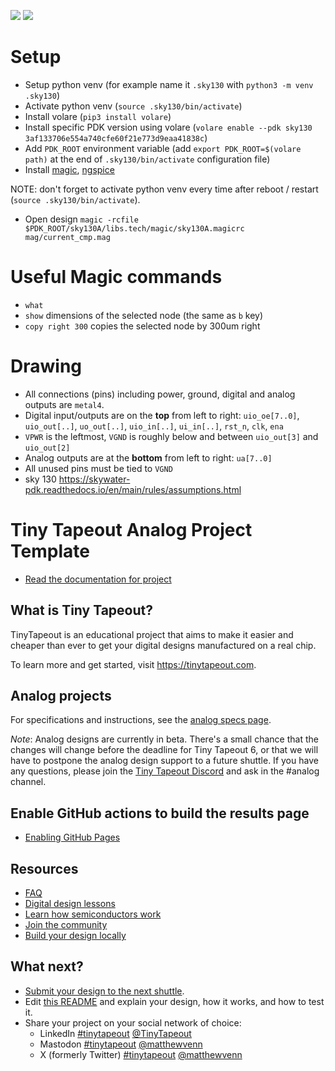 ![](../../workflows/gds/badge.svg) ![](../../workflows/docs/badge.svg)

# Setup

* Setup python venv (for example name it `.sky130` with ```python3 -m venv .sky130```)
* Activate python venv (```source .sky130/bin/activate```)
* Install volare (```pip3 install volare```)
* Install specific PDK version using volare (```volare enable --pdk sky130 3af133706e554a740cfe60f21e773d9eaa41838c```)
* Add `PDK_ROOT` environment variable (add ```export PDK_ROOT=$(volare path)``` at the end of `.sky130/bin/activate` configuration file)
* Install [magic](http://opencircuitdesign.com/magic/), [ngspice](https://ngspice.sourceforge.io)

NOTE: don't forget to activate python venv every time after reboot / restart (```source .sky130/bin/activate```).
* Open design ```magic -rcfile $PDK_ROOT/sky130A/libs.tech/magic/sky130A.magicrc mag/current_cmp.mag```

# Useful Magic commands
* ```what```
* ```show``` dimensions of the selected node (the same as `b` key)
* ```copy right 300``` copies the selected node by 300um right

# Drawing

* All connections (pins) including power, ground, digital and analog outputs are `metal4`.
* Digital input/outputs are on the **top** from left to right: `uio_oe[7..0]`, `uio_out[..]`, `uo_out[..]`, `uio_in[..]`, `ui_in[..]`, `rst_n`, `clk`, `ena`
* `VPWR` is the leftmost, `VGND` is roughly below and between `uio_out[3]` and `uio_out[2]`
* Analog outputs are at the **bottom** from left to right: `ua[7..0]`
* All unused pins must be tied to `VGND`
* sky 130 https://skywater-pdk.readthedocs.io/en/main/rules/assumptions.html

# Tiny Tapeout Analog Project Template

- [Read the documentation for project](docs/info.md)

## What is Tiny Tapeout?

TinyTapeout is an educational project that aims to make it easier and cheaper than ever to get your digital designs manufactured on a real chip.

To learn more and get started, visit https://tinytapeout.com.

## Analog projects

For specifications and instructions, see the [analog specs page](https://tinytapeout.com/specs/analog/).

*Note*: Analog designs are currently in beta. There's a small chance that the changes will change before the deadline for Tiny Tapeout 6, or that we will have to postpone the analog design support to a future shuttle. If you have any questions, please join the [Tiny Tapeout Discord](https://tinytapeout.com/discord) and ask in the #analog channel.

## Enable GitHub actions to build the results page

- [Enabling GitHub Pages](https://tinytapeout.com/faq/#my-github-action-is-failing-on-the-pages-part)

## Resources

- [FAQ](https://tinytapeout.com/faq/)
- [Digital design lessons](https://tinytapeout.com/digital_design/)
- [Learn how semiconductors work](https://tinytapeout.com/siliwiz/)
- [Join the community](https://tinytapeout.com/discord)
- [Build your design locally](https://docs.google.com/document/d/1aUUZ1jthRpg4QURIIyzlOaPWlmQzr-jBn3wZipVUPt4)

## What next?

- [Submit your design to the next shuttle](https://app.tinytapeout.com/).
- Edit [this README](README.md) and explain your design, how it works, and how to test it.
- Share your project on your social network of choice:
  - LinkedIn [#tinytapeout](https://www.linkedin.com/search/results/content/?keywords=%23tinytapeout) [@TinyTapeout](https://www.linkedin.com/company/100708654/)
  - Mastodon [#tinytapeout](https://chaos.social/tags/tinytapeout) [@matthewvenn](https://chaos.social/@matthewvenn)
  - X (formerly Twitter) [#tinytapeout](https://twitter.com/hashtag/tinytapeout) [@matthewvenn](https://twitter.com/matthewvenn)
